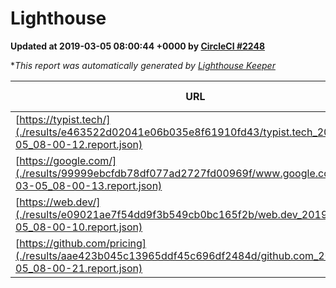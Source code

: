 
# Lighthouse

**Updated at 2019-03-05 08:00:44 +0000 by [CircleCI #2248](https://circleci.com/gh/ItinerisLtd/lighthouse-keeper-example/2248)**

**This report was automatically generated by [Lighthouse Keeper](https://github.com/itinerisltd/lighthouse-keeper)*

| URL | Performance | Accessibility | Best Practices | SEO | PWA | Updated At |
| --- | --- | --- | --- | --- | --- | --- |
| [https://typist.tech/](./results/e463522d02041e06b035e8f61910fd43/typist.tech_2019-03-05_08-00-12.report.json) | 1 |  |  |  |  | 2019-03-05T08:00:12.555Z |
| [https://google.com/](./results/99999ebcfdb78df077ad2727fd00969f/www.google.com_2019-03-05_08-00-13.report.json) | 0.95 | 0.71 | 0.93 | 0.8 | 0.58 | 2019-03-05T08:00:13.039Z |
| [https://web.dev/](./results/e09021ae7f54dd9f3b549cb0bc165f2b/web.dev_2019-03-05_08-00-10.report.json) | 0.97 | 0.93 | 1 | 0.91 | 1 | 2019-03-05T08:00:10.992Z |
| [https://github.com/pricing](./results/aae423b045c13965ddf45c696df2484d/github.com_2019-03-05_08-00-21.report.json) | 0.8 | 0.89 | 0.93 | 0.9 | 0.58 | 2019-03-05T08:00:21.784Z |
